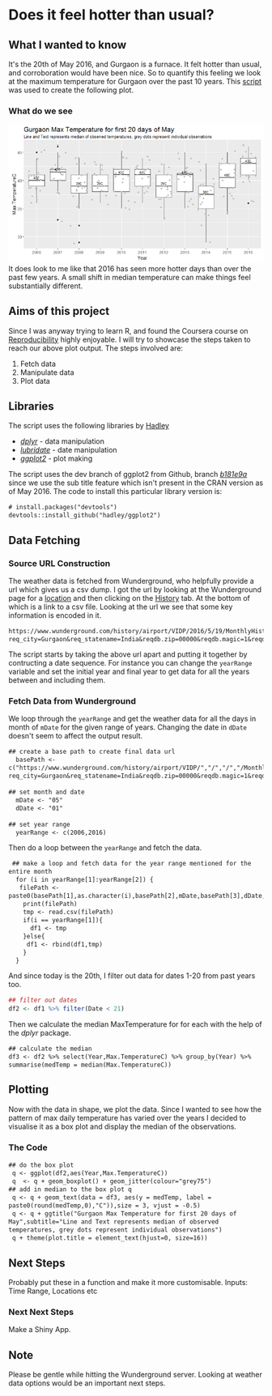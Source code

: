 # Does it feel hotter than usual?

## What I wanted to know
It's the 20th of May 2016, and Gurgaon is a furnace. It felt hotter than usual, and corroboration would have been nice. So to quantify this feeling we look at the maximum temperature for Gurgaon over the past 10 years. This [script](gurgaonWeather.r) was used to create the following plot.
### What do we see
![Gurgaon Weather Yearly Maximum Temperature Plot 2006-2016](Rplot05.png)  
It does look to me like that 2016 has seen more hotter days than over the past few years. A small shift in median temperature can make things feel substantially different.

## Aims of this project
Since I was anyway trying to learn R, and found the Coursera course on [Reproducibility](https://www.coursera.org/learn/reproducible-research) highly enjoyable. I will try to showcase the steps taken to reach our above plot output. The steps involved are:  
1. Fetch data  
2. Manipulate data  
3. Plot data  

## Libraries
The script uses the following libraries by [Hadley](https://github.com/hadley)  
* [*dplyr*](https://github.com/hadley/dplyr) - data manipulation  
* [*lubridate*](https://github.com/hadley/lubridate) - date manipulation  
* [*ggplot2*](https://github.com/hadley/ggplot2) - plot making
 
The script uses the dev branch of ggplot2 from Github, branch [*b181e9a*](https://github.com/hadley/ggplot2) since we use the sub title feature which isn't present in the CRAN version as of May 2016. The code to install this particular library version is:

    # install.packages("devtools")
    devtools::install_github("hadley/ggplot2")
    
## Data Fetching
### Source URL Construction
The weather data is fetched from Wunderground, who helpfully provide a url which gives us a csv dump. I got the url by looking at the Wunderground page for a [location](https://www.wunderground.com/in/gurgaon) and then clicking on the [History](https://www.wunderground.com/history/airport/VIDP/2016/05/20/DailyHistory.html?req_city=Gurgaon&req_statename=India&reqdb.zip=00000&reqdb.magic=1&reqdb.wmo=42178) tab.  At the bottom of which is a link to a csv file. Looking at the url we see that some key information is encoded in it.

    https://www.wunderground.com/history/airport/VIDP/2016/5/19/MonthlyHistory.html?req_city=Gurgaon&req_statename=India&reqdb.zip=00000&reqdb.magic=1&reqdb.wmo=42178&format=1

The script starts by taking the above url apart and putting it together by contructing a date sequence. For instance you can change the ```yearRange``` variable and set the initial year and final year to get data for all the years between and including them. 

### Fetch Data from Wunderground
We loop through the ```yearRange``` and get the weather data for all the days in month of ```mDate``` for the given range of years.  Changing the date in ```dDate``` doesn't seem to affect the output result. 

    ## create a base path to create final data url
      basePath <- c("https://www.wunderground.com/history/airport/VIDP/","/","/","/MonthlyHistory.html?req_city=Gurgaon&req_statename=India&reqdb.zip=00000&reqdb.magic=1&reqdb.wmo=42178&format=1")  
    
    ## set month and date
      mDate <- "05"
      dDate <- "01"
      
    ## set year range
      yearRange <- c(2006,2016)

Then do a loop between the ```yearRange``` and fetch the data.

     ## make a loop and fetch data for the year range mentioned for the entire month
      for (i in yearRange[1]:yearRange[2]) {
       filePath <- paste0(basePath[1],as.character(i),basePath[2],mDate,basePath[3],dDate,basePath[4])
        print(filePath)
        tmp <- read.csv(filePath)
        if(i == yearRange[1]){
          df1 <- tmp
        }else{
         df1 <- rbind(df1,tmp)
        }
      }

And since today is the 20th, I filter out data for dates 1-20 from past years too. 
```r
## filter out dates
df2 <- df1 %>% filter(Date < 21)
```
Then we calculate the median MaxTemperature for for each with the help of the *dplyr* package.  

    ## calculate the median  
    df3 <- df2 %>% select(Year,Max.TemperatureC) %>% group_by(Year) %>% summarise(medTemp = median(Max.TemperatureC))

## Plotting
Now with the data in shape, we plot the data. Since I wanted to see how the pattern of max daily temperature has varied over the years I decided to visualise it as a box plot and display the median of the observations.

### The Code
    ## do the box plot
     q <- ggplot(df2,aes(Year,Max.TemperatureC))
     q  <- q + geom_boxplot() + geom_jitter(colour="grey75")
    ## add in median to the box plot q
     q <- q + geom_text(data = df3, aes(y = medTemp, label = paste0(round(medTemp,0),"C")),size = 3, vjust = -0.5)
     q <- q + ggtitle("Gurgaon Max Temperature for first 20 days of May",subtitle="Line and Text represents median of observed temperatures, grey dots represent individual observations")
     q + theme(plot.title = element_text(hjust=0, size=16))  

## Next Steps
Probably put these in a function and make it more customisable. 
Inputs: Time Range, Locations etc  

### Next Next Steps
Make a Shiny App.

## Note
Please be gentle while hitting the Wunderground server. Looking at weather data options would be an important next steps. 
